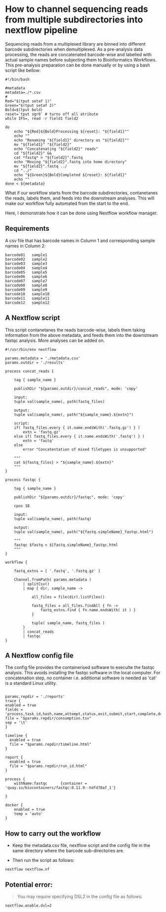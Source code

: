 # **How to channel sequencing reads from multiple subdirectories into nextflow pipeline** <br />

Sequencing reads from a multiplexed library are binned into different barcode subdirectories when demultiplexed. As a pre-analysis data processing, the reads are concatenated barcode-wise and labelled with actual sample names before subjecting them to Bioinformatics Workflows. This pre-analysis preparation can be done manually or by using a bash script like bellow:


```
#!/bin/bash

#metadata
metadata=./*.csv
#
Red="$(tput setaf 1)"
Green="$(tput setaf 2)"
Bold=$(tput bold)
reset=`tput sgr0` # turns off all atribute
while IFS=, read -r field1 field2  

do  
    echo "${Red}${Bold}Processing ${reset}: "${field1}"" 
    echo ""
    echo "Renaming "${field1}" directory as "${field2}"" 
    mv "${field1}" "${field2}" 
    echo "Concatenating "${field2}" reads"
    cd "${field2}" &&
    cat *fastq* > "${field2}".fastq
    echo "Moving "${field2}".fastq into home directory"
    mv "${field2}".fastq ../
    cd "../"
    echo "${Green}${Bold}Completed ${reset}: ${field1}"
    echo ""
done < ${metadata}

```


What if our workflow starts from the barcode subdirectories, contanetanes the reads, labels them, and feeds into the downstream analyses. This will make our workflow fully automated from the start to the end.


Here, I demonstrate how it can be done using Nextflow workflow manager.


## **Requirements**


A csv file that has barcode names in Column 1 and corresponding sample names in Column 2:


```
barcode01	sample1
barcode02	sample2
barcode03	sample3
barcode04	sample4
barcode05	sample5
barcode06	sample6
barcode07	sample7
barcode08	sample8
barcode09	sample9
barcode10	sample10
barcode11	sample11
barcode12	sample12

```



## **A Nextflow script**


This script contanetanes the reads barcode-wise, labels them taking information from the above metadata, and feeds them into the downstream fastqc analysis. More analyses can be added on.



```
#!/usr/bin/env nextflow

params.metadata = './metadata.csv'
params.outdir = './results'

process concat_reads {

    tag { sample_name }

    publishDir "${params.outdir}/concat_reads", mode: 'copy'

    input:
    tuple val(sample_name), path(fastq_files)

    output:
    tuple val(sample_name), path("${sample_name}.${extn}")

    script:
    if( fastq_files.every { it.name.endsWith('.fastq.gz') } )
        extn = 'fastq.gz'
    else if( fastq_files.every { it.name.endsWith('.fastq') } )
        extn = 'fastq'
    else
        error "Concatentation of mixed filetypes is unsupported"

    """
    cat ${fastq_files} > "${sample_name}.${extn}"
    """
}

process fastqc {

    tag { sample_name }

    publishDir "${params.outdir}/fastqc", mode: 'copy'

    cpus 18

    input:
    tuple val(sample_name), path(fastq)

    output:
    tuple val(sample_name), path("${fastq.simpleName}_fastqc.html")

    """
    fastqc $fastq > ${fastq.simpleName}_fastqc.html
    """
}

workflow {

    fastq_extns = [ '.fastq', '.fastq.gz' ]

    Channel.fromPath( params.metadata )
        | splitCsv()
        | map { dir, sample_name ->

            all_files = file(dir).listFiles()

            fastq_files = all_files.findAll { fn ->
                fastq_extns.find { fn.name.endsWith( it ) }
            }

            tuple( sample_name, fastq_files )
        }
        | concat_reads
        | fastqc
}

```



## **A Nextflow config file**


The config file provides the containerised software to execulte the fastqc analysis. This avoids installing the fastqc software in the local computer. For concatenation step, no container i.e. additional software is needed as ‘cat’ is a standard Linux utility.



```

params.repdir = './reports'
trace {
enabled = true
fields = 'process,task_id,hash,name,attempt,status,exit,submit,start,complete,duration,realtime,cpus,%cpu,disk,memory,%mem,rss,vmem,rchar,wchar,script,workdir'
file = "$params.repdir/consumption.tsv"
sep = '\t'
}

timeline {
  enabled = true
  file = "$params.repdir/timeline.html"
}

report {
  enabled = true
  file = "$params.repdir/run_id.html"
}

process {
    withName:fastqc      {container = 'quay.io/biocontainers/fastqc:0.11.9--hdfd78af_1'}
    
}

docker {
    enabled = true
    temp = 'auto'
}
```



## **How to carry out the workflow**



- Keep the metadata.csv file, nextflow script and the config file in the same directory where the barcode sub-directories are. 


- Then run the script as follows:


```
nextflow nextflow.nf
```



## **Potential error:**


> You may require specifying DSL2 in the config file as follows:



```
nextflow.enable.dsl=2

```

